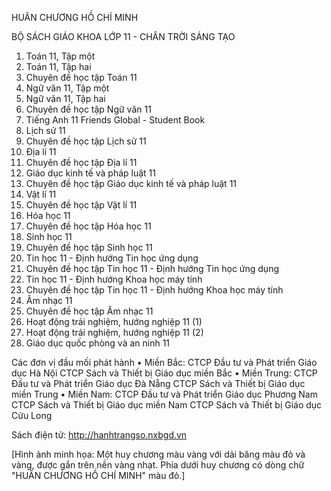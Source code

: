 HUÂN CHƯƠNG HỒ CHÍ MINH

BỘ SÁCH GIÁO KHOA LỚP 11 - CHÂN TRỜI SÁNG TẠO

1. Toán 11, Tập một
2. Toán 11, Tập hai
3. Chuyên đề học tập Toán 11
4. Ngữ văn 11, Tập một
5. Ngữ văn 11, Tập hai
6. Chuyên đề học tập Ngữ văn 11
7. Tiếng Anh 11
   Friends Global - Student Book
8. Lịch sử 11
9. Chuyên đề học tập Lịch sử 11
10. Địa lí 11
11. Chuyên đề học tập Địa lí 11
12. Giáo dục kinh tế và pháp luật 11
13. Chuyên đề học tập Giáo dục kinh tế
    và pháp luật 11
14. Vật lí 11
15. Chuyên đề học tập Vật lí 11
16. Hóa học 11
17. Chuyên đề học tập Hóa học 11
18. Sinh học 11
19. Chuyên đề học tập Sinh học 11
20. Tin học 11 - Định hướng Tin học ứng dụng
21. Chuyên đề học tập Tin học 11 - Định hướng Tin học ứng dụng
22. Tin học 11 - Định hướng Khoa học máy tính
23. Chuyên đề học tập Tin học 11 - Định hướng Khoa học máy tính
24. Âm nhạc 11
25. Chuyên đề học tập Âm nhạc 11
26. Hoạt động trải nghiệm, hướng nghiệp 11 (1)
27. Hoạt động trải nghiệm, hướng nghiệp 11 (2)
28. Giáo dục quốc phòng và an ninh 11

Các đơn vị đầu mối phát hành
• Miền Bắc:    CTCP Đầu tư và Phát triển Giáo dục Hà Nội
                CTCP Sách và Thiết bị Giáo dục miền Bắc
• Miền Trung: CTCP Đầu tư và Phát triển Giáo dục Đà Nẵng
                CTCP Sách và Thiết bị Giáo dục miền Trung
• Miền Nam:   CTCP Đầu tư và Phát triển Giáo dục Phương Nam
                CTCP Sách và Thiết bị Giáo dục miền Nam
                CTCP Sách và Thiết bị Giáo dục Cửu Long

Sách điện tử: http://hanhtrangso.nxbgd.vn

[Hình ảnh minh họa: Một huy chương màu vàng với dải băng màu đỏ và vàng, được gắn trên nền vàng nhạt. Phía dưới huy chương có dòng chữ "HUÂN CHƯƠNG HỒ CHÍ MINH" màu đỏ.]
